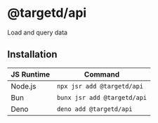 # @targetd/api

Load and query data

## Installation

| JS Runtime | Command                     |
| ---------- | --------------------------- |
| Node.js    | `npx jsr add @targetd/api`  |
| Bun        | `bunx jsr add @targetd/api` |
| Deno       | `deno add @targetd/api`     |
